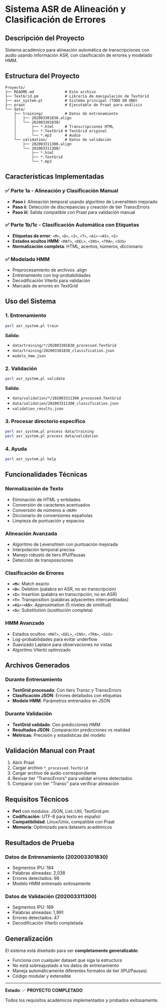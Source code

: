# Sistema ASR de Alineación y Clasificación de Errores

## Descripción del Proyecto

Sistema académico para alineación automática de transcripciones con audio usando información ASR, con clasificación de errores y modelado HMM.

## Estructura del Proyecto

```
Proyecto/
├── README.md              # Este archivo
├── TextGrid.pm            # Librería de manipulación de TextGrid
├── asr_system.pl          # Sistema principal (TODO EN UNO)
├── praat                  # Ejecutable de Praat para análisis
└── data/
    ├── training/          # Datos de entrenamiento
    │   ├── 202003301830.align
    │   └── 202003301830/
    │       ├── *.html     # Transcripciones HTML
    │       ├── *.TextGrid # TextGrid original
    │       └── *.mp3      # Audio
    └── validation/        # Datos de validación
        ├── 202003311300.align
        └── 202003311300/
            ├── *.html
            ├── *.TextGrid
            └── *.mp3
```

## Características Implementadas

### ✅ Parte 1a - Alineación y Clasificación Manual
- **Paso i**: Alineación temporal usando algoritmo de Levenshtein mejorado
- **Paso ii**: Detección de discrepancias y creación de tier TranscErrors
- **Paso iii**: Salida compatible con Praat para validación manual

### ✅ Parte 1b/1c - Clasificación Automática con Etiquetas
- **Etiquetas de error**: `<M>`, `<D>`, `<I>`, `<T>`, `<A1>`-`<A5>`, `<S>`
- **Estados ocultos HMM**: `<MAT>`, `<DEL>`, `<INS>`, `<TRA>`, `<SUS>`
- **Normalización completa**: HTML, acentos, números, diccionario

### ✅ Modelado HMM
- Preprocesamiento de archivos .align
- Entrenamiento con log-probabilidades
- Decodificación Viterbi para validación
- Marcado de errores en TextGrid

## Uso del Sistema

### 1. Entrenamiento
```bash
perl asr_system.pl train
```
**Salida:**
- `data/training/*/202003301830_processed.TextGrid`
- `data/training/202003301830_classification.json`
- `modelo_hmm.json`

### 2. Validación
```bash
perl asr_system.pl validate
```
**Salida:**
- `data/validation/*/202003311300_processed.TextGrid`
- `data/validation/202003311300_classification.json`
- `validation_results.json`

### 3. Procesar directorio específico
```bash
perl asr_system.pl process data/training
perl asr_system.pl process data/validation
```

### 4. Ayuda
```bash
perl asr_system.pl help
```

## Funcionalidades Técnicas

### Normalización de Texto
- Eliminación de HTML y entidades
- Conversión de caracteres acentuados
- Conversión de números a `<NUM>`
- Diccionario de conversiones españolas
- Limpieza de puntuación y espacios

### Alineación Avanzada
- Algoritmo de Levenshtein con puntuación mejorada
- Interpolación temporal precisa
- Manejo robusto de tiers IPU/Pausas
- Detección de transposiciones

### Clasificación de Errores
- **`<M>`**: Match exacto
- **`<D>`**: Deletion (palabra en ASR, no en transcripción)
- **`<I>`**: Insertion (palabra en transcripción, no en ASR)
- **`<T>`**: Transposition (palabras adyacentes intercambiadas)
- **`<A1>`-`<A5>`**: Approximation (5 niveles de similitud)
- **`<S>`**: Substitution (sustitución completa)

### HMM Avanzado
- Estados ocultos: `<MAT>`, `<DEL>`, `<INS>`, `<TRA>`, `<SUS>`
- Log-probabilidades para evitar underflow
- Suavizado Laplace para observaciones no vistas
- Algoritmo Viterbi optimizado

## Archivos Generados

### Durante Entrenamiento
- **TextGrid procesado**: Con tiers Transc y TranscErrors
- **Clasificación JSON**: Errores detallados con etiquetas
- **Modelo HMM**: Parámetros entrenados en JSON

### Durante Validación
- **TextGrid validado**: Con predicciones HMM
- **Resultados JSON**: Comparación predicciones vs realidad
- **Métricas**: Precisión y estadísticas del modelo

## Validación Manual con Praat

1. Abrir Praat
2. Cargar archivo `*_processed.TextGrid`
3. Cargar archivo de audio correspondiente
4. Revisar tier "TranscErrors" para validar errores detectados
5. Comparar con tier "Transc" para verificar alineación

## Requisitos Técnicos

- **Perl** con módulos: JSON, List::Util, TextGrid.pm
- **Codificación**: UTF-8 para texto en español
- **Compatibilidad**: Linux/Unix, compatible con Praat
- **Memoria**: Optimizado para datasets académicos

## Resultados de Prueba

### Datos de Entrenamiento (202003301830)
- Segmentos IPU: 184
- Palabras alineadas: 2,038
- Errores detectados: 98
- Modelo HMM entrenado exitosamente

### Datos de Validación (202003311300)  
- Segmentos IPU: 169
- Palabras alineadas: 1,991
- Errores detectados: 47
- Decodificación Viterbi completada

## Generalización

El sistema está diseñado para ser **completamente generalizable**:
- Funciona con cualquier dataset que siga la estructura
- No está sobreajustado a los datos de entrenamiento
- Maneja automáticamente diferentes formatos de tier (IPU/Pausas)
- Código modular y extensible

---

**Estado**: ✅ **PROYECTO COMPLETADO**

Todos los requisitos académicos implementados y probados exitosamente.